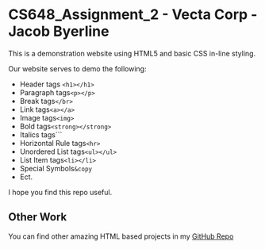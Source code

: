 # CS648_Assignment_2 - Vecta Corp - Jacob Byerline

This is a demonstration website using HTML5 and basic CSS in-line styling. 

Our website serves to demo the following:
- Header tags ```<h1></h1>```
- Paragraph tags```<p></p>```
- Break tags```</br>```
- Link tags```<a></a>```
- Image tags```<img>```
- Bold tags```<strong></strong>```
- Italics tags```<em></em>
- Horizontal Rule tags```<hr>```
- Unordered List tags```<ul></ul>```
- List Item tags```<li></li>```
- Special Symbols```&copy```
- Ect.

I hope you find this repo useful.

## Other Work

You can find other amazing HTML based projects in my [GitHub Repo](https://github.com/jbyerline)
